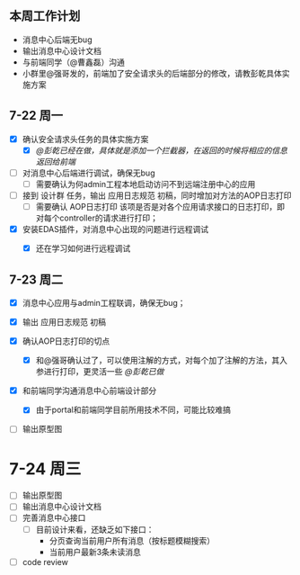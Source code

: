## 本周工作计划

- 消息中心后端无bug
- 输出消息中心设计文档
- 与前端同学（@曹鑫磊）沟通
- 小群里@强哥发的，前端加了安全请求头的后端部分的修改，请教彭乾具体实施方案



## 7-22  周一

- [x] 确认安全请求头任务的具体实施方案  
  - [x] *@彭乾已经在做，具体就是添加一个拦截器，在返回的时候将相应的信息返回给前端*
- [ ] 对消息中心后端进行调试，确保无bug
  - [ ] 需要确认为何admin工程本地启动访问不到远端注册中心的应用
- [ ] 接到 设计群 任务，输出 应用日志规范 初稿，同时增加对方法的AOP日志打印
  - [ ] 需要确认 AOP日志打印 该项是否是对各个应用请求接口的日志打印，即对每个controller的请求进行打印；
- [x] 安装EDAS插件，对消息中心出现的问题进行远程调试
  - [x] 还在学习如何进行远程调试



## 7-23 周二

* [x] 消息中心应用与admin工程联调，确保无bug；
* [x] 输出 应用日志规范 初稿
* [x] 确认AOP日志打印的切点
  * [x] 和@强哥确认过了，可以使用注解的方式，对每个加了注解的方法，其入参进行打印，更灵活一些  *@彭乾已做*
* [x] 和前端同学沟通消息中心前端设计部分
  * [x] 由于portal和前端同学目前所用技术不同，可能比较难搞
* [ ] 输出原型图



# 7-24  周三

* [ ] 输出原型图
* [ ] 输出消息中心设计文档
* [ ] 完善消息中心接口
  * [ ] 目前设计来看，还缺乏如下接口：
    * 分页查询当前用户所有消息（按标题模糊搜索）
    * 当前用户最新3条未读消息
* [ ] code review